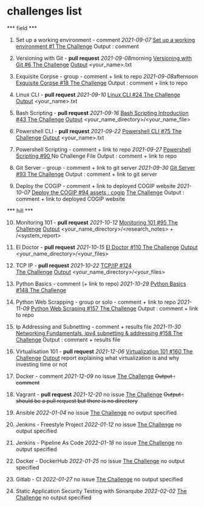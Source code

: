 # challenges list

*** field ***

1. Set up a working environment - comment
*2021-09-07*
[ Set up a working environment #1 ](https://github.com/becodeorg/BXL-Lovelace-7.34/issues/1)
[The Challenge](https://github.com/becodeorg/BXL-Lovelace-7.34/tree/main/content/field/getting_started/working_environment)
Output : comment

2. Versioning with Git - **pull request**
*2021-09-08*morning
[ Versioning with Git #6 ](https://github.com/becodeorg/BXL-Lovelace-7.34/issues/6)
[The Challenge](https://github.com/becodeorg/BXL-Lovelace-7.34/tree/main/content/field/getting_started/git_intro)
[Output](https://github.com/becodeorg/BXL-Lovelace-7.34/tree/main/content/field/getting_started/git_intro/output)
<your_name>.txt

3. Exquisite Corpse - group - comment + link to repo
*2021-09-08*afternoon
[ Exquisite Corpse #18 ](https://github.com/becodeorg/BXL-Lovelace-7.34/issues/18)
[The Challenge](https://github.com/becodeorg/BXL-Lovelace-7.34/tree/main/content/field/getting_started/exquisite_corpse)
Output : comment + link to repo

4. Linux CLI - **pull request**
*2021-09-10*
[ Linux CLI #24 ](https://github.com/becodeorg/BXL-Lovelace-7.34/issues/24)
[The Challenge](https://github.com/becodeorg/BXL-Lovelace-7.34/tree/main/content/field/operating_system/linux_cli)
[Output](https://github.com/becodeorg/BXL-Lovelace-7.34/tree/main/content/field/operating_system/linux_cli/output)
<your_name>.txt

5. Bash Scripting - **pull request**
*2021-09-16*
[ Bash Scripting Introduction #43 ](https://github.com/becodeorg/BXL-Lovelace-7.34/issues/43)
[The Challenge](https://github.com/becodeorg/BXL-Lovelace-7.34/tree/main/content/field/bash_scripting)
[Output](https://github.com/becodeorg/BXL-Lovelace-7.34/tree/main/content/field/bash_scripting/output)
<your_name_directory>/<your_name_file>

6. Powershell CLI - **pull request**
*2021-09-22*
[ Powershell CLI #75 ](https://github.com/becodeorg/BXL-Lovelace-7.34/issues/75)
[The Challenge](https://github.com/becodeorg/BXL-Lovelace-7.34/tree/main/content/field/powershell_cli)
[Output](https://github.com/becodeorg/BXL-Lovelace-7.34/tree/main/content/field/powershell_cli/output)
<your_name>.txt

7. Powershell Scripting - comment + link to repo
*2021-09-27*
[ Powershell Scripting #90 ](https://github.com/becodeorg/BXL-Lovelace-7.34/issues/90)
No Challenge File
Output : comment + link to repo

8. Git Server - group - comment + link to git server
*2021-09-30*
[ Git Server #93 ](https://github.com/becodeorg/BXL-Lovelace-7.34/issues/93)
[The Challenge](https://github.com/becodeorg/BXL-Lovelace-7.34/tree/main/content/field/git_server)
Output : comment + link to git server

9. Deploy the COGIP - comment + link to deployed COGIP website
*2021-10-07*
[ Deploy the COGIP #94 ](https://github.com/becodeorg/BXL-Lovelace-7.34/issues/94)
[assets : cogip](https://github.com/becodeorg/BXL-Lovelace-7.34/tree/main/content/field/cogip/assets)
[The Challenge](https://github.com/becodeorg/BXL-Lovelace-7.34/tree/main/content/field/cogip)
Output : comment + link to deployed COGIP website

*** hill ***

10. Monitoring 101 - **pull request**
*2021-10-12*
[ Monitoring 101 #95 ](https://github.com/becodeorg/BXL-Lovelace-7.34/issues/95)
[The Challenge](https://github.com/becodeorg/BXL-Lovelace-7.34/tree/main/content/hill/monitoring_101)
[Output](https://github.com/becodeorg/BXL-Lovelace-7.34/tree/main/content/hill/monitoring_101/output)
<your_name_directory>/<research_notes> + /<system_report>

11. El Doctor - **pull request**
*2021-10-15*
[ El Doctor #110 ](https://github.com/becodeorg/BXL-Lovelace-7.34/issues/110)
[The Challenge](https://github.com/becodeorg/BXL-Lovelace-7.34/tree/main/content/hill/el_doctor)
[Output](https://github.com/becodeorg/BXL-Lovelace-7.34/tree/main/content/hill/el_doctor/output)
<your_name_directory>/<your_files>

12. TCP IP - **pull request**
*2021-10-22*
[ TCP/IP #124 ](https://github.com/becodeorg/BXL-Lovelace-7.34/issues/124)  
[The Challenge](https://github.com/becodeorg/BXL-Lovelace-7.34/tree/main/content/hill/TCP_IP)
[Output](https://github.com/becodeorg/BXL-Lovelace-7.34/tree/main/content/hill/TCP_IP/output)
<your_name_directory>/<your_files>

13. Python Basics - comment (+ link to repo)
*2021-10-29*
[ Python Basics #148 ](https://github.com/becodeorg/BXL-Lovelace-7.34/issues/148)
[The Challenge](https://github.com/becodeorg/BXL-Lovelace-7.34/tree/main/content/hill/python_basics)

14. Python Web Scrapping - group or solo - comment + link to repo
*2021-11-09*
[ Python Web Scraping #157 ](https://github.com/becodeorg/BXL-Lovelace-7.34/issues/157)
[The Challenge](https://github.com/becodeorg/BXL-Lovelace-7.34/blob/main/content/hill/web_scraping/README.md)
Output : comment + link to repo

15. Ip Addressing and Subnetting - comment + results file
*2021-11-30*
[ Networking Fundamentals, ipv4 subnetting & addressing #158 ](https://github.com/becodeorg/BXL-Lovelace-7.34/issues/158)
[The Challenge](https://github.com/becodeorg/BXL-Lovelace-7.34/tree/6cd787b5eac1e79fea8eb83a0d3394d80a779247/content/hill/network_fundamentals/ip_addressing_and_subnetting)
Output : comment + results file

14. Virtualisation 101 - **pull request**
*2021-12-06*
[ Virtualization 101 #160 ](https://github.com/becodeorg/BXL-Lovelace-7.34/issues/160)
[The Challenge](https://github.com/becodeorg/BXL-Lovelace-7.34/tree/main/content/hill/virtualization_101)
[Output](https://github.com/becodeorg/BXL-Lovelace-7.34/tree/main/content/hill/virtualization_101/output)
report explaining what virtualization is and why investing time or not

15. Docker - comment
*2021-12-09*
no issue
[The Challenge](https://github.com/becodeorg/BXL-Lovelace-7.34/tree/main/content/hill/docker)
~~Output : comment~~

16. Vagrant - **pull request**
*2021-12-20*
no issue
[The Challenge](https://github.com/becodeorg/BXL-Lovelace-7.34/tree/main/content/hill/vagrant)
~~Output : should be a pull request but there is no directory~~

17. Ansible
*2022-01-04*
no issue
[The Challenge](https://github.com/becodeorg/BXL-Lovelace-7.34/tree/main/content/hill/ansible)
no output specified

18. Jenkins - Freestyle Project
*2022-01-12*
no issue
[The Challenge](https://github.com/becodeorg/BXL-Lovelace-7.34/tree/main/content/hill/Jenkins_freestyle_project)
no output specified

19. Jenkins - Pipeline As Code
*2022-01-18*
no issue
[The Challenge](https://github.com/becodeorg/BXL-Lovelace-7.34/tree/main/content/hill/jenkins_pipelines_as_code)
no output specified

20. Docker - DockerHub
*2022-01-25*
no issue
[The Challenge](https://github.com/becodeorg/BXL-Lovelace-7.34/tree/main/content/hill/docker_hub)
no output specified

21. Gitlab - CI
*2022-01-27*
no issue
[The Challenge](https://github.com/becodeorg/BXL-Lovelace-7.34/tree/main/content/hill/gitlab-ci)
no output specified

22. Static Application Security Testing with Sonarqube
*2022-02-02*
[The Challenge](https://github.com/becodeorg/BXL-Lovelace-7.34/tree/main/content/hill/SAST%20-%20SONARQUBE)
no output specified


